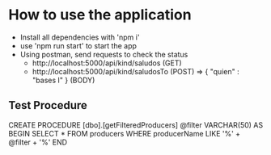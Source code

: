 # How to use the application
- Install all dependencies with 'npm i'
- use 'npm run start' to start the app
- Using postman, send requests to check the status
    - http://localhost:5000/api/kind/saludos (GET)
    - http://localhost:5000/api/kind/saludosTo (POST) => { "quien" : "bases I" } (BODY)

## Test Procedure
CREATE PROCEDURE [dbo].[getFilteredProducers]
   @filter VARCHAR(50)
AS
BEGIN
   SELECT *
   FROM producers
   WHERE producerName LIKE '%' + @filter + '%'
END

